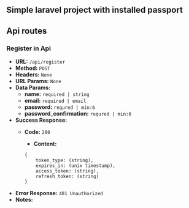 ## Simple laravel project with installed passport

## Api routes

### Register in Api

- **URL:** `/api/register`
- **Method:** `POST`
- **Headers:** `None`
- **URL Params:** `None`
- **Data Params:** 
    - **name:** `required | string`
    - **email:** `required | email`
    - **password:** `requred | min:6`
    - **password_confirmation:** `requred | min:6`
- **Success Response:**
    - **Code:** `200`
        
        - **Content:**
        ```
        {
            token_type: (string),
            expires_in: (unix timestamp),
            access_token: (string),
            refresh_token: (string)
        }
        ```
- **Error Response:** `401 Unauthorized`
- **Notes:**

